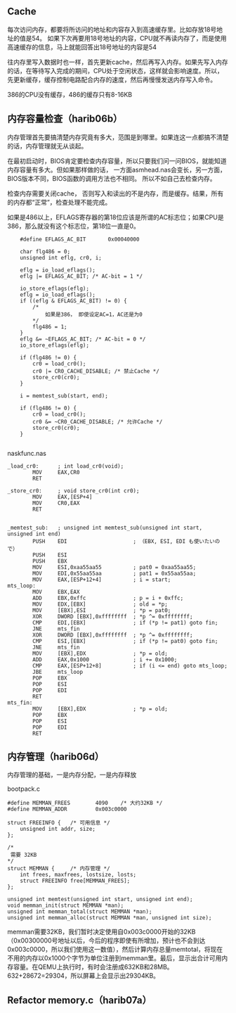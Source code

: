 ## Cache
每次访问内存，都要将所访问的地址和内容存入到高速缓存里。比如存放18号地址的值是54。
如果下次再要用18号地址的内容，CPU就不再读内存了，而是使用高速缓存的信息，马上就能回答出18号地址的内容是54

往内存里写入数据时也一样，首先更新cache，然后再写入内存。如果先写入内存的话，在等待写入完成的期间，CPU处于空闲状态，这样就会影响速度。所以，先更新缓存，缓存控制电路配合内存的速度，然后再慢慢发送内存写入命令。

386的CPU没有缓存，486的缓存只有8-16KB

## 内存容量检查（harib06b）

内存管理首先要搞清楚内存究竟有多大，范围是到哪里。如果连这一点都搞不清楚的话，内存管理就无从谈起。

在最初启动时，BIOS肯定要检查内存容量，所以只要我们问一问BIOS，就能知道内存容量有多大。但如果那样做的话，
一方面asmhead.nas会变长，另一方面，BIOS版本不同，BIOS函数的调用方法也不相同。
所以不如自己去检查内存。

检查内存需要关闭cache， 否则写入和读出的不是内存，而是缓存。结果，所有的内存都“正常”，检查处理不能完成。

如果是486以上，EFLAGS寄存器的第18位应该是所谓的AC标志位；如果CPU是386，那么就没有这个标志位，第18位一直是0。
```
	#define EFLAGS_AC_BIT		0x00040000

	char flg486 = 0;
	unsigned int eflg, cr0, i;

	eflg = io_load_eflags();
	eflg |= EFLAGS_AC_BIT; /* AC-bit = 1 */

	io_store_eflags(eflg);
	eflg = io_load_eflags();
	if ((eflg & EFLAGS_AC_BIT) != 0) {
		/*
			如果是386， 即使设定AC=1，AC还是为0
		*/
		flg486 = 1;
	}
	eflg &= ~EFLAGS_AC_BIT; /* AC-bit = 0 */
	io_store_eflags(eflg);

	if (flg486 != 0) {
		cr0 = load_cr0();
		cr0 |= CR0_CACHE_DISABLE; /* 禁止Cache */
		store_cr0(cr0);
	}

	i = memtest_sub(start, end);

	if (flg486 != 0) {
		cr0 = load_cr0();
		cr0 &= ~CR0_CACHE_DISABLE; /* 允许Cache */
		store_cr0(cr0);
	}


```

naskfunc.nas
```
_load_cr0:		; int load_cr0(void);
		MOV		EAX,CR0
		RET

_store_cr0:		; void store_cr0(int cr0);
		MOV		EAX,[ESP+4]
		MOV		CR0,EAX
		RET


_memtest_sub:	; unsigned int memtest_sub(unsigned int start, unsigned int end)
		PUSH	EDI						; （EBX, ESI, EDI も使いたいので）
		PUSH	ESI
		PUSH	EBX
		MOV		ESI,0xaa55aa55			; pat0 = 0xaa55aa55;
		MOV		EDI,0x55aa55aa			; pat1 = 0x55aa55aa;
		MOV		EAX,[ESP+12+4]			; i = start;
mts_loop:
		MOV		EBX,EAX
		ADD		EBX,0xffc				; p = i + 0xffc;
		MOV		EDX,[EBX]				; old = *p;
		MOV		[EBX],ESI				; *p = pat0;
		XOR		DWORD [EBX],0xffffffff	; *p ^= 0xffffffff;
		CMP		EDI,[EBX]				; if (*p != pat1) goto fin;
		JNE		mts_fin
		XOR		DWORD [EBX],0xffffffff	; *p ^= 0xffffffff;
		CMP		ESI,[EBX]				; if (*p != pat0) goto fin;
		JNE		mts_fin
		MOV		[EBX],EDX				; *p = old;
		ADD		EAX,0x1000				; i += 0x1000;
		CMP		EAX,[ESP+12+8]			; if (i <= end) goto mts_loop;
		JBE		mts_loop
		POP		EBX
		POP		ESI
		POP		EDI
		RET
mts_fin:
		MOV		[EBX],EDX				; *p = old;
		POP		EBX
		POP		ESI
		POP		EDI
		RET
```


## 内存管理（harib06d）

内存管理的基础，一是内存分配，一是内存释放


bootpack.c
```
#define MEMMAN_FREES		4090	/* 大约32KB */
#define MEMMAN_ADDR			0x003c0000

struct FREEINFO {	/* 可用信息 */
	unsigned int addr, size;
};

/*
 需要 32KB
*/
struct MEMMAN {		/* 内存管理 */
	int frees, maxfrees, lostsize, losts;
	struct FREEINFO free[MEMMAN_FREES];
};

unsigned int memtest(unsigned int start, unsigned int end);
void memman_init(struct MEMMAN *man);
unsigned int memman_total(struct MEMMAN *man);
unsigned int memman_alloc(struct MEMMAN *man, unsigned int size);
```
memman需要32KB，我们暂时决定使用自0x003c0000开始的32KB（0x00300000号地址以后，今后的程序即使有所增加，预计也不会到达0x003c0000，所以我们使用这一数值），然后计算内存总量memtotal，将现在不用的内存以0x1000个字节为单位注册到memman里。最后，显示出合计可用内存容量。在QEMU上执行时，有时会注册成632KB和28MB。632+28672=29304，所以屏幕上会显示出29304KB。

## Refactor memory.c（harib07a）

